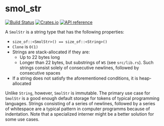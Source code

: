 # smol_str

[![Build Status](https://travis-ci.org/matklad/smol_str.svg?branch=master)](https://travis-ci.org/matklad/smol_str)
[![Crates.io](https://img.shields.io/crates/v/smol_str.svg)](https://crates.io/crates/smol_str)
[![API reference](https://docs.rs/smol_str/badge.svg)](https://docs.rs/smol_str/)


A `SmolStr` is a string type that has the following properties:

* `size_of::<SmolStr>() == size_of::<String>()`
* `Clone` is `O(1)`
* Strings are stack-allocated if they are:
    * Up to 22 bytes long
    * Longer than 22 bytes, but substrings of `WS` (see `src/lib.rs`). Such strings consist
    solely of consecutive newlines, followed by consecutive spaces
* If a string does not satisfy the aforementioned conditions, it is heap-allocated

Unlike `String`, however, `SmolStr` is immutable. The primary use case for
`SmolStr` is a good enough default storage for tokens of typical programming
languages. Strings consisting of a series of newlines, followed by a series of
whitespace are a typical pattern in computer programms because of indentation.
Note that a specialized interner might be a better solution for some use cases.
